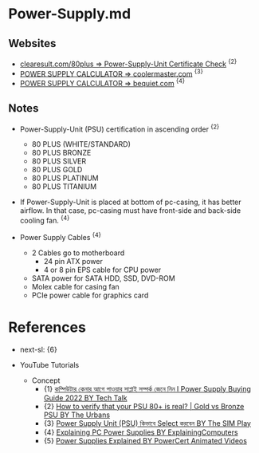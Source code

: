 # Power-Supply.md

## Websites

* [clearesult.com/80plus => Power-Supply-Unit Certificate Check](https://www.clearesult.com/80plus/) <sup>{2}</sup>
* [POWER SUPPLY CALCULATOR => coolermaster.com](https://www.coolermaster.com/en-global/power-supply-calculator/) <sup>{3}</sup>
* [POWER SUPPLY CALCULATOR => bequiet.com](https://www.bequiet.com/en/psucalculator) <sup>{4}</sup>

## Notes

* Power-Supply-Unit (PSU) certification in ascending order <sup>{2}</sup>
  * 80 PLUS (WHITE/STANDARD)
  * 80 PLUS BRONZE
  * 80 PLUS SILVER
  * 80 PLUS GOLD
  * 80 PLUS PLATINUM
  * 80 PLUS TITANIUM

* If Power-Supply-Unit is placed at bottom of pc-casing, it has better airflow. In that case, pc-casing must have front-side and back-side cooling fan. <sup>{4}</sup>

* Power Supply Cables <sup>{4}</sup>
  * 2 Cables go to motherboard
    * 24 pin ATX power
    * 4 or 8 pin EPS cable for CPU power
  * SATA power for SATA HDD, SSD, DVD-ROM
  * Molex cable for casing fan
  * PCIe power cable for graphics card

# References

* next-sl: {6}

* YouTube Tutorials

  * Concept
    * {1} [কম্পিউটার কেনার আগে পাওয়ার সাপ্লাই সম্পর্ক জেনে নিন I Power Supply Buying Guide 2022 BY Tech Talk](https://www.youtube.com/watch?v=_vGRsoGh0m8)
    * {2} [How to verify that your PSU 80+ is real? | Gold vs Bronze PSU BY The Urbans](https://www.youtube.com/watch?v=pqZ7xDR37ps)
    * {3} [Power Supply Unit (PSU) কিভাবে Select করবেন BY The SIM Play](https://www.youtube.com/watch?v=Z1nQ1qBzCgc)
    * {4} [Explaining PC Power Supplies BY ExplainingComputers](https://www.youtube.com/watch?v=NQoLFIuJBGQ)
    * {5} [Power Supplies Explained BY PowerCert Animated Videos](https://www.youtube.com/watch?v=ZW1wcoERoDU)
    